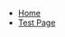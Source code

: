 <!-- docs/_sidebar.md -->

- [Home](/)
- [Test Page](test.md)

<!-- Adds the footer to the bottom of the sidebar -->
<footer id="mb-footer"></footer>
